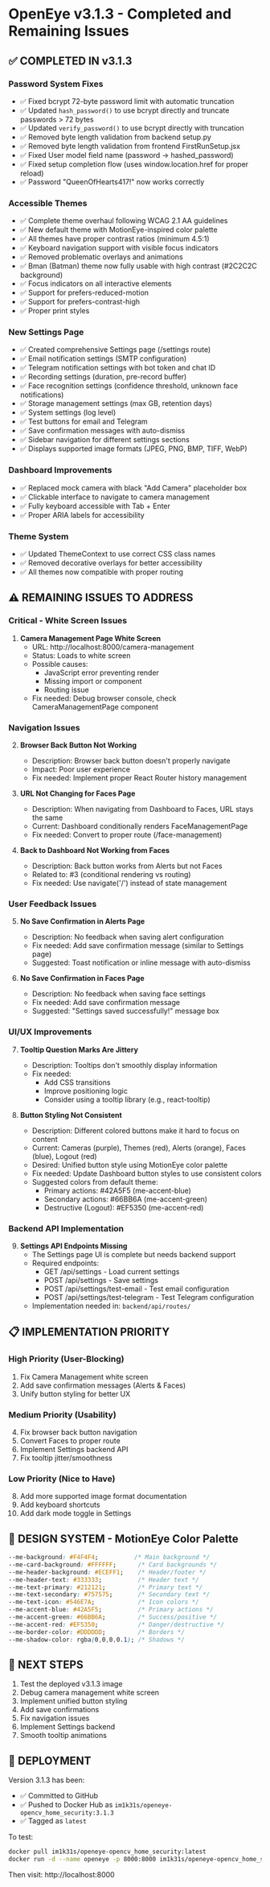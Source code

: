 # OpenEye v3.1.3 - Completed and Remaining Issues

## ✅ COMPLETED IN v3.1.3

### Password System Fixes
- ✅ Fixed bcrypt 72-byte password limit with automatic truncation
- ✅ Updated `hash_password()` to use bcrypt directly and truncate passwords > 72 bytes
- ✅ Updated `verify_password()` to use bcrypt directly with truncation
- ✅ Removed byte length validation from backend setup.py
- ✅ Removed byte length validation from frontend FirstRunSetup.jsx
- ✅ Fixed User model field name (password → hashed_password)
- ✅ Fixed setup completion flow (uses window.location.href for proper reload)
- ✅ Password "QueenOfHearts417!" now works correctly

### Accessible Themes
- ✅ Complete theme overhaul following WCAG 2.1 AA guidelines
- ✅ New default theme with MotionEye-inspired color palette
- ✅ All themes have proper contrast ratios (minimum 4.5:1)
- ✅ Keyboard navigation support with visible focus indicators
- ✅ Removed problematic overlays and animations
- ✅ Bman (Batman) theme now fully usable with high contrast (#2C2C2C background)
- ✅ Focus indicators on all interactive elements
- ✅ Support for prefers-reduced-motion
- ✅ Support for prefers-contrast-high
- ✅ Proper print styles

### New Settings Page
- ✅ Created comprehensive Settings page (/settings route)
- ✅ Email notification settings (SMTP configuration)
- ✅ Telegram notification settings with bot token and chat ID
- ✅ Recording settings (duration, pre-record buffer)
- ✅ Face recognition settings (confidence threshold, unknown face notifications)
- ✅ Storage management settings (max GB, retention days)
- ✅ System settings (log level)
- ✅ Test buttons for email and Telegram
- ✅ Save confirmation messages with auto-dismiss
- ✅ Sidebar navigation for different settings sections
- ✅ Displays supported image formats (JPEG, PNG, BMP, TIFF, WebP)

### Dashboard Improvements
- ✅ Replaced mock camera with black "Add Camera" placeholder box
- ✅ Clickable interface to navigate to camera management
- ✅ Fully keyboard accessible with Tab + Enter
- ✅ Proper ARIA labels for accessibility

### Theme System
- ✅ Updated ThemeContext to use correct CSS class names
- ✅ Removed decorative overlays for better accessibility
- ✅ All themes now compatible with proper routing

## ⚠️ REMAINING ISSUES TO ADDRESS

### Critical - White Screen Issues
1. **Camera Management Page White Screen**
   - URL: http://localhost:8000/camera-management
   - Status: Loads to white screen
   - Possible causes:
     * JavaScript error preventing render
     * Missing import or component
     * Routing issue
   - Fix needed: Debug browser console, check CameraManagementPage component

### Navigation Issues
2. **Browser Back Button Not Working**
   - Description: Browser back button doesn't properly navigate
   - Impact: Poor user experience
   - Fix needed: Implement proper React Router history management

3. **URL Not Changing for Faces Page**
   - Description: When navigating from Dashboard to Faces, URL stays the same
   - Current: Dashboard conditionally renders FaceManagementPage
   - Fix needed: Convert to proper route (/face-management)

4. **Back to Dashboard Not Working from Faces**
   - Description: Back button works from Alerts but not Faces
   - Related to: #3 (conditional rendering vs routing)
   - Fix needed: Use navigate('/') instead of state management

### User Feedback Issues
5. **No Save Confirmation in Alerts Page**
   - Description: No feedback when saving alert configuration
   - Fix needed: Add save confirmation message (similar to Settings page)
   - Suggested: Toast notification or inline message with auto-dismiss

6. **No Save Confirmation in Faces Page**
   - Description: No feedback when saving face settings
   - Fix needed: Add save confirmation message
   - Suggested: "Settings saved successfully!" message box

### UI/UX Improvements
7. **Tooltip Question Marks Are Jittery**
   - Description: Tooltips don't smoothly display information
   - Fix needed: 
     * Add CSS transitions
     * Improve positioning logic
     * Consider using a tooltip library (e.g., react-tooltip)

8. **Button Styling Not Consistent**
   - Description: Different colored buttons make it hard to focus on content
   - Current: Cameras (purple), Themes (red), Alerts (orange), Faces (blue), Logout (red)
   - Desired: Unified button style using MotionEye color palette
   - Fix needed: Update Dashboard button styles to use consistent colors
   - Suggested colors from default theme:
     * Primary actions: #42A5F5 (me-accent-blue)
     * Secondary actions: #66BB6A (me-accent-green)
     * Destructive (Logout): #EF5350 (me-accent-red)

### Backend API Implementation
9. **Settings API Endpoints Missing**
   - The Settings page UI is complete but needs backend support
   - Required endpoints:
     * GET /api/settings - Load current settings
     * POST /api/settings - Save settings
     * POST /api/settings/test-email - Test email configuration
     * POST /api/settings/test-telegram - Test Telegram configuration
   - Implementation needed in: `backend/api/routes/`

## 📋 IMPLEMENTATION PRIORITY

### High Priority (User-Blocking)
1. Fix Camera Management white screen
2. Add save confirmation messages (Alerts & Faces)
3. Unify button styling for better UX

### Medium Priority (Usability)
4. Fix browser back button navigation
5. Convert Faces to proper route
6. Implement Settings backend API
7. Fix tooltip jitter/smoothness

### Low Priority (Nice to Have)
8. Add more supported image format documentation
9. Add keyboard shortcuts
10. Add dark mode toggle in Settings

## 🎨 DESIGN SYSTEM - MotionEye Color Palette

```css
--me-background: #F4F4F4;          /* Main background */
--me-card-background: #FFFFFF;      /* Card backgrounds */
--me-header-background: #ECEFF1;    /* Header/footer */
--me-header-text: #333333;          /* Header text */
--me-text-primary: #212121;         /* Primary text */
--me-text-secondary: #757575;       /* Secondary text */
--me-text-icon: #546E7A;            /* Icon colors */
--me-accent-blue: #42A5F5;          /* Primary actions */
--me-accent-green: #66BB6A;         /* Success/positive */
--me-accent-red: #EF5350;           /* Danger/destructive */
--me-border-color: #DDDDDD;         /* Borders */
--me-shadow-color: rgba(0,0,0,0.1); /* Shadows */
```

## 📝 NEXT STEPS

1. Test the deployed v3.1.3 image
2. Debug camera management white screen
3. Implement unified button styling
4. Add save confirmations
5. Fix navigation issues
6. Implement Settings backend
7. Smooth tooltip animations

## 🚀 DEPLOYMENT

Version 3.1.3 has been:
- ✅ Committed to GitHub
- ✅ Pushed to Docker Hub as `im1k31s/openeye-opencv_home_security:3.1.3`
- ✅ Tagged as `latest`

To test:
```bash
docker pull im1k31s/openeye-opencv_home_security:latest
docker run -d --name openeye -p 8000:8000 im1k31s/openeye-opencv_home_security:latest
```

Then visit: http://localhost:8000
